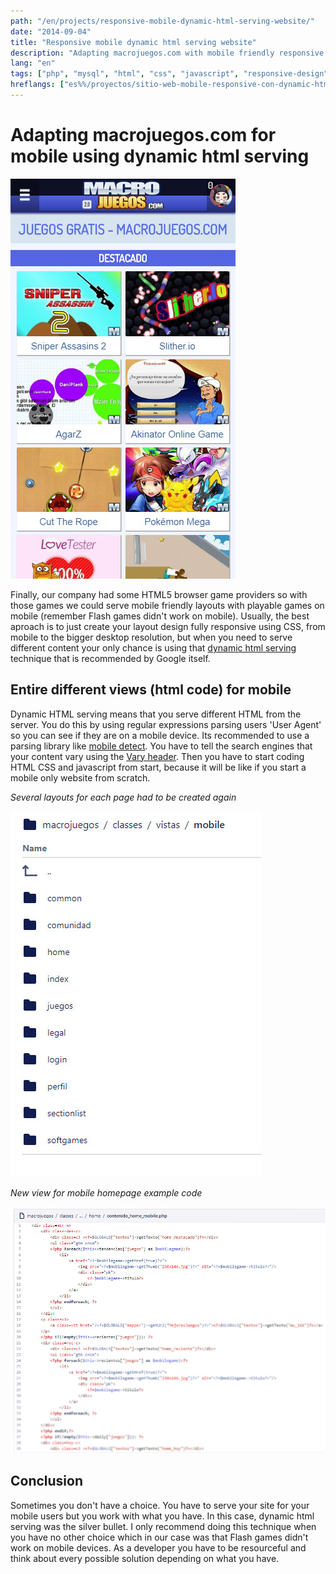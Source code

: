 ```yaml
---
path: "/en/projects/responsive-mobile-dynamic-html-serving-website/"
date: "2014-09-04"
title: "Responsive mobile dynamic html serving website"
description: "Adapting macrojuegos.com with mobile friendly responsive layouts but with a different html rendered from the server."
lang: "en"
tags: ["php", "mysql", "html", "css", "javascript", "responsive-design", "private-project", "company:panaworld"]
hreflangs: ["es%%/proyectos/sitio-web-mobile-responsive-con-dynamic-html-serving/", "en%%/en/projects/responsive-mobile-dynamic-html-serving-website/"]
---
```

# Adapting macrojuegos.com for mobile using dynamic html serving

![macrojuegos.com mobile layout](macrojuegos-mobile.jpg)

Finally, our company had some HTML5 browser game providers so with those games we could serve mobile friendly layouts with playable games on mobile (remember Flash games didn't work on mobile). Usually, the best aproach is to just create your layout design fully responsive using CSS, from mobile to the bigger desktop resolution, but when you need to serve different content your only chance is using that [dynamic html serving](https://developers.google.com/search/mobile-sites/mobile-seo/dynamic-serving?hl=en) technique that is recommended by Google itself.

## Entire different views (html code) for mobile

Dynamic HTML serving means that you serve different HTML from the server. You do this by using regular expressions parsing users 'User Agent' so you can see if they are on a mobile device. Its recommended to use a parsing library like [mobile detect](https://github.com/serbanghita/Mobile-Detect). You have to tell the search engines that your content vary using the [Vary header](https://developer.mozilla.org/en-US/docs/Web/HTTP/Headers/Vary). Then you have to start coding HTML CSS and javascript from start, because it will be like if you start a mobile only website from scratch.

*Several layouts for each page had to be created again*

![Different layouts for mobile](different-layouts-for-mobile.jpg)

*New view for mobile homepage example code*

![Home mobile view code](view-code-for-home-mobile.jpg)

## Conclusion

Sometimes you don't have a choice. You have to serve your site for your mobile users but you work with what you have. In this case, dynamic html serving was the silver bullet. I only recommend doing this technique when you have no other choice which in our case was that Flash games didn't work on mobile devices. As a developer you have to be resourceful and think about every possible solution depending on what you have.
